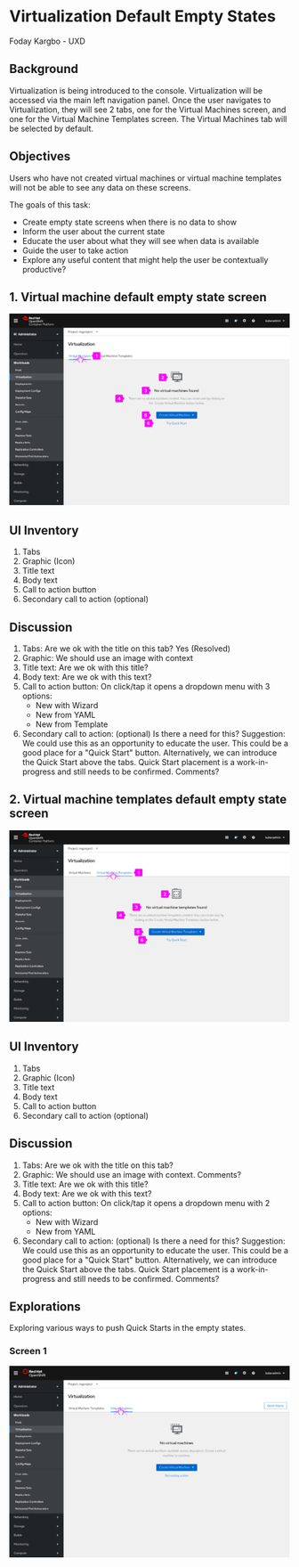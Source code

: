 # Virtualization Default Empty States
Foday Kargbo - UXD
## Background
Virtualization is being introduced to the console. Virtualization will be accessed via the main left navigation panel. Once the user navigates to Virtualization, they will see 2 tabs, one for the Virtual Machines screen, and one for the Virtual Machine Templates screen. The Virtual Machines tab will be selected by default.
## Objectives
Users who have not created virtual machines or virtual machine templates will not be able to see any data on these screens. 

The goals of this task:
- Create empty state screens when there is no data to show
- Inform the user about the current state
- Educate the user about what they will see when data is available
- Guide the user to take action
- Explore any useful content that might help the user be contextually productive?
## 1. Virtual machine default empty state screen
![Virtual machines empty state screen](img/virtual-machines-empty-state.png)
## UI Inventory
1. Tabs
2. Graphic (Icon)
3. Title text
4. Body text
5. Call to action button
6. Secondary call to action (optional)

## Discussion
1. Tabs: Are we ok with the title on this tab? Yes (Resolved)
2. Graphic: We should use an image with context 
3. Title text: Are we ok with this title?
4. Body text: Are we ok with this text?
5. Call to action button: On click/tap it opens a dropdown menu with 3 options:
    - New with Wizard
    - New from YAML
    - New from Template
6. Secondary call to action: (optional) Is there a need for this? Suggestion: We could use this as an opportunity to educate the user. This could be a good place for a "Quick Start" button. Alternatively, we can introduce the Quick Start above the tabs. Quick Start placement is a work-in-progress and still needs to be confirmed. Comments?

## 2. Virtual machine templates default empty state screen
![Virtual machine templates empty state screen](img/virtual-machine-templates-empty-state.png)
## UI Inventory
1. Tabs
2. Graphic (Icon)
3. Title text
4. Body text
5. Call to action button
6. Secondary call to action (optional)

## Discussion
1. Tabs: Are we ok with the title on this tab?
2. Graphic: We should use an image with context. Comments? 
3. Title text: Are we ok with this title?
4. Body text: Are we ok with this text?
5. Call to action button: On click/tap it opens a dropdown menu with 2 options:
    - New with Wizard
    - New from YAML
6. Secondary call to action: (optional) Is there a need for this? Suggestion: We could use this as an opportunity to educate the user. This could be a good place for a "Quick Start" button. Alternatively, we can introduce the Quick Start above the tabs. Quick Start placement is a work-in-progress and still needs to be confirmed. Comments?

## Explorations
Exploring various ways to push Quick Starts in the empty states.

### Screen 1
![Virtual machine empty state screen 2](img/virtual-machines-empty-state-v5.png)


